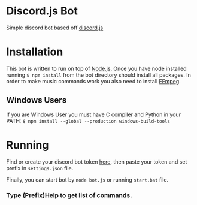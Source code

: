 # Discord.js Bot
Simple discord bot based off [discord.js](https://github.com/hydrabolt/discord.js/)

# Installation
This bot is written to run on top of [Node.js](https://nodejs.org/en/download/current/).
Once you have node installed running `$ npm install` from the bot directory should install all packages.
In order to make music commands work you also need to install [FFmpeg](http://www.wikihow.com/Install-FFmpeg-on-Windows).

## Windows Users
If you are Windows User you must have C compiler and Python in your PATH:
`$ npm install --global --production windows-build-tools`

# Running
Find or create your discord bot token [here](https://discordapp.com/developers/applications/me), 
then paste your token and set prefix in `settings.json` file.

Finally, you can start bot by `node bot.js` or running `start.bat` file.

### Type (Prefix)Help to get list of commands.
